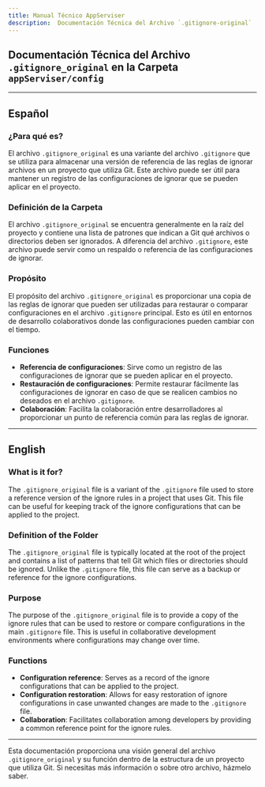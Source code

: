 ```yaml
---
title: Manual Técnico AppServiser
description:  Documentación Técnica del Archivo `.gitignore-original`
---
```

## Documentación Técnica del Archivo `.gitignore_original` en la Carpeta `appServiser/config`

---

## Español

### ¿Para qué es?
El archivo `.gitignore_original` es una variante del archivo `.gitignore` que se utiliza para almacenar una versión de referencia de las reglas de ignorar archivos en un proyecto que utiliza Git. Este archivo puede ser útil para mantener un registro de las configuraciones de ignorar que se pueden aplicar en el proyecto.

### Definición de la Carpeta
El archivo `.gitignore_original` se encuentra generalmente en la raíz del proyecto y contiene una lista de patrones que indican a Git qué archivos o directorios deben ser ignorados. A diferencia del archivo `.gitignore`, este archivo puede servir como un respaldo o referencia de las configuraciones de ignorar.

### Propósito
El propósito del archivo `.gitignore_original` es proporcionar una copia de las reglas de ignorar que pueden ser utilizadas para restaurar o comparar configuraciones en el archivo `.gitignore` principal. Esto es útil en entornos de desarrollo colaborativos donde las configuraciones pueden cambiar con el tiempo.

### Funciones
- **Referencia de configuraciones**: Sirve como un registro de las configuraciones de ignorar que se pueden aplicar en el proyecto.
- **Restauración de configuraciones**: Permite restaurar fácilmente las configuraciones de ignorar en caso de que se realicen cambios no deseados en el archivo `.gitignore`.
- **Colaboración**: Facilita la colaboración entre desarrolladores al proporcionar un punto de referencia común para las reglas de ignorar.

---

## English

### What is it for?
The `.gitignore_original` file is a variant of the `.gitignore` file used to store a reference version of the ignore rules in a project that uses Git. This file can be useful for keeping track of the ignore configurations that can be applied to the project.

### Definition of the Folder
The `.gitignore_original` file is typically located at the root of the project and contains a list of patterns that tell Git which files or directories should be ignored. Unlike the `.gitignore` file, this file can serve as a backup or reference for the ignore configurations.

### Purpose
The purpose of the `.gitignore_original` file is to provide a copy of the ignore rules that can be used to restore or compare configurations in the main `.gitignore` file. This is useful in collaborative development environments where configurations may change over time.

### Functions
- **Configuration reference**: Serves as a record of the ignore configurations that can be applied to the project.
- **Configuration restoration**: Allows for easy restoration of ignore configurations in case unwanted changes are made to the `.gitignore` file.
- **Collaboration**: Facilitates collaboration among developers by providing a common reference point for the ignore rules.

---

Esta documentación proporciona una visión general del archivo `.gitignore_original` y su función dentro de la estructura de un proyecto que utiliza Git. Si necesitas más información o sobre otro archivo, házmelo saber.